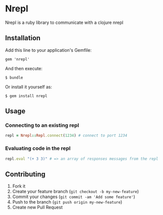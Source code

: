 # Nrepl

Nrepl is a ruby library to communicate with a clojure nrepl

## Installation

Add this line to your application's Gemfile:

    gem 'nrepl'

And then execute:

    $ bundle

Or install it yourself as:

    $ gem install nrepl

## Usage

### Connecting to an existing repl

```ruby
repl = Nrepl::Repl.connect(1234) # connect to port 1234
```

### Evaluating code in the repl

```ruby
repl.eval "(+ 3 3)" # => an array of responses messages from the repl
```

## Contributing

1. Fork it
2. Create your feature branch (`git checkout -b my-new-feature`)
3. Commit your changes (`git commit -am 'Add some feature'`)
4. Push to the branch (`git push origin my-new-feature`)
5. Create new Pull Request
